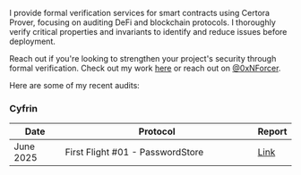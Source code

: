 I provide formal verification services for smart contracts using Certora Prover, focusing on auditing DeFi and blockchain protocols. I thoroughly verify critical properties and invariants to identify and reduce issues before deployment.

Reach out if you're looking to strengthen your project's security through formal verification. Check out my work [here](https://github.com/0xNForcer) or reach out on [@0xNForcer](https://x.com/0xNForcer).

Here are some of my recent audits:

### Cyfrin
<table style="width: 100%; table-layout: fixed;">
  <thead>
    <tr>
      <th style="width: 20%;">Date</th>
      <th style="width: 80%;">Protocol</th>
      <th style="width: 20%;">Report</th>
    </tr>
  </thead>
  <tbody>
    <tr>
      <td>June 2025</td>
      <td>First Flight #01 - PasswordStore</td>
      <td><a href="https://github.com/0xNForcer/0xNForcer/blob/main/Reports/2025-06_Cyfrin_FF_001_PasswordStore.md" target="_blank">Link</a></td>
    </tr>
  
  </tbody>
</table>
